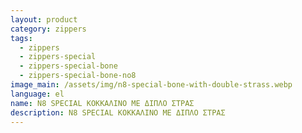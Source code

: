 ```yaml
---
layout: product
category: zippers
tags:
  - zippers
  - zippers-special
  - zippers-special-bone
  - zippers-special-bone-no8
image_main: /assets/img/n8-special-bone-with-double-strass.webp
language: el
name: N8 SPECIAL ΚΟΚΚΑΛΙΝΟ ΜΕ ΔΙΠΛΟ ΣΤΡΑΣ
description: N8 SPECIAL ΚΟΚΚΑΛΙΝΟ ΜΕ ΔΙΠΛΟ ΣΤΡΑΣ
---
```


